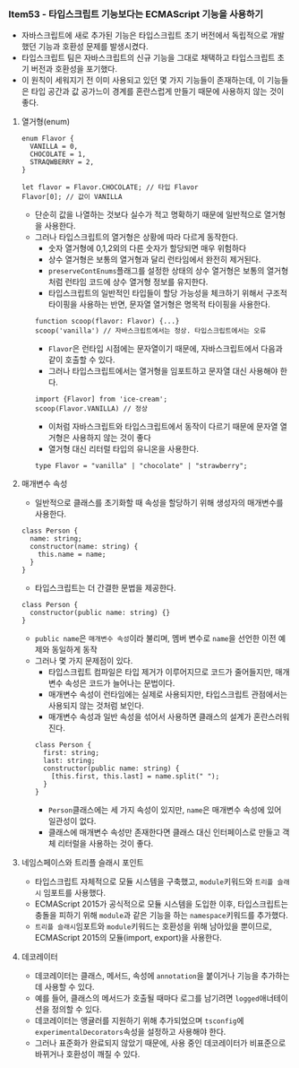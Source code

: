 ### Item53 - 타입스크립트 기능보다는 ECMAScript 기능을 사용하기

- 자바스크립트에 새로 추가된 기능은 타입스크립트 초기 버전에서 독립적으로 개발했던 기능과 호환성 문제를 발생시켰다.
- 타입스크립트 팀은 자바스크립트의 신규 기능을 그대로 채택하고 타입스크립트 초기 버전과 호환성을 포기했다.
- 이 원칙이 세워지기 전 이미 사용되고 있던 몇 가지 기능들이 존재하는데, 이 기능들은 타입 공간과 값 공가느이 경계를 혼란스럽게 만들기 때문에 사용하지 않는 것이 좋다.

1. 열거형(enum)

   ```tsx
   enum Flavor {
     VANILLA = 0,
     CHOCOLATE = 1,
     STRAQWBERRY = 2,
   }

   let flavor = Flavor.CHOCOLATE; // 타입 Flavor
   Flavor[0]; // 값이 VANILLA
   ```

   - 단순히 값을 나열하는 것보다 실수가 적고 명확하기 때문에 일반적으로 열거형을 사용한다.
   - 그러나 타입스크립트의 열거형은 상황에 따라 다르게 동작한다.
     - 숫자 열거형에 0,1,2외의 다른 숫자가 할당되면 매우 위험하다
     - 상수 열거형은 보통의 열거형과 달리 런타임에서 완전히 제거된다.
     - `preserveContEnums`플래그를 설정한 상태의 상수 열거형은 보통의 열거형처럼 런타임 코드에 상수 열거형 정보를 유지한다.
     - 타입스크립트의 일반적인 타입들이 할당 가능성을 체크하기 위해서 구조적 타이핑을 사용하는 반면, 문자열 열거형은 명목적 타이핑을 사용한다.
     ```tsx
     function scoop(flavor: Flavor) {...}
     scoop('vanilla') // 자바스크립트에서는 정상. 타입스크립트에서는 오류
     ```
     - `Flavor`은 런타입 시점에는 문자열이기 때문에, 자바스크립트에서 다음과 같이 호출할 수 있다.
     - 그러나 타입스크립트에서는 열거형을 임포트하고 문자열 대신 사용해야 한다.
     ```tsx
     import {Flavor] from 'ice-cream';
     scoop(Flavor.VANILLA) // 정상
     ```
     - 이처럼 자바스크립트와 타입스크립트에서 동작이 다르기 때문에 문자열 열거형은 사용하지 않는 것이 좋다
     - 열거형 대신 리터럴 타입의 유니온을 사용한다.
     ```tsx
     type Flavor = "vanilla" | "chocolate" | "strawberry";
     ```

1. 매개변수 속성

   - 일반적으로 클래스를 초기화할 때 속성을 할당하기 위해 생성자의 매개변수를 사용한다.

   ```tsx
   class Person {
     name: string;
     constructor(name: string) {
       this.name = name;
     }
   }
   ```

   - 타입스크립트는 더 간결한 문법을 제공한다.

   ```tsx
   class Person {
     constructor(public name: string) {}
   }
   ```

   - `public name`은 `매개변수 속성`이라 불리며, 멤버 변수로 `name`을 선언한 이전 예제와 동일하게 동작
   - 그러나 몇 가지 문제점이 있다.
     - 타입스크립트 컴파일은 타입 제거가 이루어지므로 코드가 줄어들지만, 매개변수 속성은 코드가 늘어나는 문법이다.
     - 매개변수 속성이 런타임에는 실제로 사용되지만, 타입스크립트 관점에서는 사용되지 않는 것처럼 보인다.
     - 매개변수 속성과 일반 속성을 섞어서 사용하면 클래스의 설계가 혼란스러워진다.
     ```tsx
     class Person {
       first: string;
       last: string;
       constructor(public name: string) {
         [this.first, this.last] = name.split(" ");
       }
     }
     ```
     - `Person`클래스에는 세 가지 속성이 있지만, `name`은 매개변수 속성에 있어 일관성이 없다.
     - 클래스에 매개변수 속성만 존재한다면 클래스 대신 인터페이스로 만들고 객체 리터럴을 사용하는 것이 좋다.

1. 네임스페이스와 트리플 슬래시 포인트

   - 타입스크립트 자체적으로 모듈 시스템을 구축했고, `module`키워드와 `트리플 슬래시` 임포트를 사용했다.
   - ECMAScript 2015가 공식적으로 모듈 시스템을 도입한 이후, 타입스크립트는 충돌을 피하기 위해 `module`과 같은 기능을 하는 `namespace`키워드를 추가했다.
   - `트리플 슬래시`임포트와 `module`키워드는 호환성을 위해 남아있을 뿐이므로, ECMAScript 2015의 모듈(import, export)을 사용한다.

1. 데코레이터
   - 데코레이터는 클래스, 메서드, 속성에 `annotation`을 붙이거나 기능을 추가하는 데 사용할 수 있다.
   - 예를 들어, 클래스의 메서드가 호출될 때마다 로그를 남기려면 `logged`애너테이션을 정의할 수 있다.
   - 데코레이터는 앵귤러를 지원하기 위해 추가되었으며 `tsconfig`에 `experimentalDecorators`속성을 설정하고 사용해야 한다.
   - 그러나 표준화가 완료되지 않았기 때문에, 사용 중인 데코레이터가 비표준으로 바뀌거나 호환성이 깨질 수 있다.
